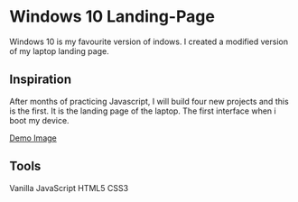 # Windows 10 Landing-Page

Windows 10 is my favourite version of indows. I created a modified version of my laptop landing page.

## Inspiration

After months of practicing Javascript, I will build four new projects and this is the first.
It is the landing page of the laptop. The first interface when i boot my device.

[Demo Image](/images/Windows%2010%20Start%20page.png)

## Tools

Vanilla JavaScript
HTML5
CSS3
